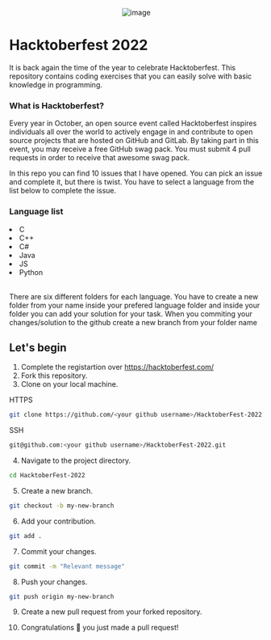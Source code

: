 <p align="center"> <img src="https://www.opensearch.org/assets/media/blog-images/2022-10-03-hacktoberfest-2022/hacktoberfest.png" alt="image" /> </p>

# Hacktoberfest 2022
It is back again the time of the year to celebrate Hacktoberfest. This repository contains coding exercises that you can easily solve with basic knowledge in programming.

<h3>What is Hacktoberfest?</h3>

<p>Every year in October, an open source event called Hacktoberfest inspires individuals all over the world to actively engage in and contribute to open source projects that are hosted on GitHub and GitLab. By taking part in this event, you may receive a free GitHub swag pack. You must submit 4 pull requests in order to receive that awesome swag pack.</p>

<p>In this repo you can find 10 issues that I have opened. You can pick an issue and complete it, but there is twist. You have to select a language from the list below to complete the issue. </p>

<h3>Language list</h3>
<li>C</li>
<li>C++</li>
<li>C#</li>
<li>Java</li>
<li>JS</li>
<li>Python</li>
<br>
<p>
There are six different folders for each language. You have to create a new folder from your name inside your prefered language folder and inside your folder you can add your solution for your task.
When you commiting your changes/solution to the github create a new branch from your folder name 
</p>

## Let's begin

1. Complete the registartion over https://hacktoberfest.com/
2. Fork this repository.
3. Clone on your local machine.

HTTPS
```bash
git clone https://github.com/<your github username>/HacktoberFest-2022.git
```
SSH
```bash
git@github.com:<your github username>/HacktoberFest-2022.git
```
4. Navigate to the project directory.
```bash
cd HacktoberFest-2022
```
5. Create a new branch.
```bash
git checkout -b my-new-branch
```
6. Add your contribution.
```bash
git add .
```
7. Commit your changes.
```bash
git commit -m "Relevant message"
```
8. Push your changes.
```bash
git push origin my-new-branch
```
9. Create a new pull request from your forked repository.

10. Congratulations 🎉 you just made a pull request!

